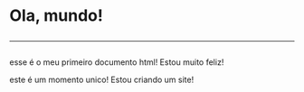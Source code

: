 <!DOCTYPE html> 
<html lang="pt-br">
  <head>
    <meta charset="utf-8">
    <meta name="viewport"  content="width=device-width, initial-scale=1.0">
     <title> Meu primeiro exercicio </title>
  </head>
  <body>
    <h1>
      Ola, mundo!
      <hr>
    </h1>
    <p>
      esse é o meu primeiro documento html! Estou muito feliz! 
    </p>
    <p>
      este é um momento unico! Estou criando um site!
    </p>
  </body>
</html>
